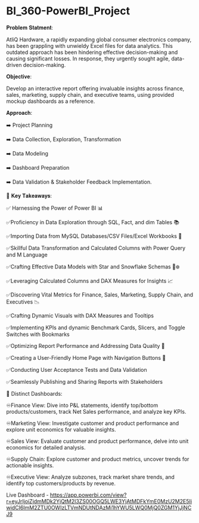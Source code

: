 # BI_360-PowerBI_Project

𝐏𝐫𝐨𝐛𝐥𝐞𝐦 𝐒𝐭𝐚𝐭𝐦𝐞𝐧𝐭:

AtliQ Hardware, a rapidly expanding global consumer electronics company, has been grappling with unwieldy Excel files for data analytics. This outdated approach has been hindering effective decision-making and causing significant losses. In response, they urgently sought agile, data-driven decision-making.

𝐎𝐛𝐣𝐞𝐜𝐭𝐢𝐯𝐞:

Develop an interactive report offering invaluable insights across finance, sales, marketing, supply chain, and executive teams, using provided mockup dashboards as a reference.


𝐀𝐩𝐩𝐫𝐨𝐚𝐜𝐡:

 ➡️ Project Planning
 
 ➡️ Data Collection, Exploration, Transformation
 
 ➡️ Data Modeling
 
 ➡️ Dashboard Preparation
 
 ➡️ Data Validation & Stakeholder Feedback Implementation.


🔑 𝐊𝐞𝐲 𝐓𝐚𝐤𝐞𝐚𝐰𝐚𝐲𝐬:

✅ Harnessing the Power of Power BI 📊

✅Proficiency in Data Exploration through SQL, Fact, and dim Tables 📚

✅Importing Data from MySQL Databases/CSV Files/Excel Workbooks 📂

✅Skillful Data Transformation and Calculated Columns with Power Query and M Language

✅Crafting Effective Data Models with Star and Snowflake Schemas 🌟❄️

✅Leveraging Calculated Columns and DAX Measures for Insights 📈

✅Discovering Vital Metrics for Finance, Sales, Marketing, Supply Chain, and Executives 📉

✅Crafting Dynamic Visuals with DAX Measures and Tooltips

✅Implementing KPIs and dynamic Benchmark Cards, Slicers, and Toggle Switches with Bookmarks

✅Optimizing Report Performance and Addressing Data Quality 🚀

✅Creating a User-Friendly Home Page with Navigation Buttons 🔗

✅Conducting User Acceptance Tests and Data Validation

✅Seamlessly Publishing and Sharing Reports with Stakeholders


💼 Distinct Dashboards:

♾️Finance View: Dive into P&L statements, identify top/bottom products/customers, track Net Sales performance, and analyze key KPIs.

♾️Marketing View: Investigate customer and product performance and explore unit economics for valuable insights.

♾️Sales View: Evaluate customer and product performance, delve into unit economics for detailed analysis.

♾️Supply Chain: Explore customer and product metrics, uncover trends for actionable insights.

♾️Executive View: Analyze subzones, track market share trends, and identify top customers/products by revenue.

Live Dashboard - https://app.powerbi.com/view?r=eyJrIjoiZjdmMDk2YjQtM2I3ZS00OGQ5LWE3YjAtMDFkYmE0MzU2M2E5IiwidCI6ImM2ZTU0OWIzLTVmNDUtNDAzMi1hYWU5LWQ0MjQ0ZGM1YjJjNCJ9
